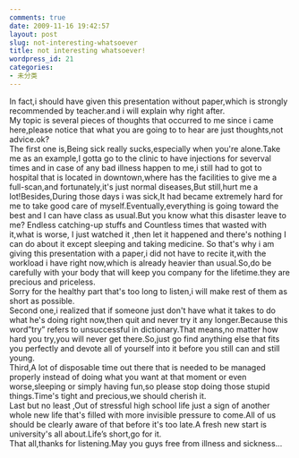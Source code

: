 ```yaml
---
comments: true
date: 2009-11-16 19:42:57
layout: post
slug: not-interesting-whatsoever
title: not interesting whatsoever!
wordpress_id: 21
categories:
- 未分类
---
```


In fact,i should have given this presentation without paper,which is strongly recommended by teacher.and i will explain why right after.  
My topic is several pieces of thoughts that occurred to me since i came here,please notice that what you are going to to hear are just thoughts,not advice.ok?  
The first one is,Being sick really sucks,especially when you're alone.Take me as an example,I gotta go to the clinic to have injections for severval times and in case of any bad illness happen to me,i still had to got to hospital that is located in downtown,where has the facilities to give me a full-scan,and fortunately,it's just normal diseases,But still,hurt me a lot!Besides,During those days i was sick,It had became extremely hard for me to take good care of myself.Eventually,everything is going toward the best and I can have class as usual.But you know what this disaster leave to me? Endless catching-up stuffs and Countless times that wasted with it,what is worse, I just watched it ,then let it happened and there's nothing I can do about it except sleeping and taking medicine. So that's why i am giving this presentation with a paper,i did not have to recite it,with the workload i have right now,which is already heavier than usual.So,do be carefully with your body that will keep you company for the lifetime.they are precious and priceless.  
Sorry for the healthy part that's too long to listen,i will make rest of them as short as possible.  
Second one,i realized that if someone just don't have what it takes to do what he's doing right now,then quit and never try it any longer.Because this word”try” refers to unsuccessful in dictionary.That means,no matter how hard you try,you will never get there.So,just go find anything else that fits you perfectly and devote all of yourself into it before you still can and still young.   
Third,A lot of disposable time out there that is needed to be managed properly instead of doing what you want at that moment or even worse,sleeping or simply having fun,so please stop doing those stupid things.Time's tight and precious,we should cherish it.  
Last but no least ,Out of stressful high school life just a sign of another whole new life that's filled with more invisible pressure to come.All of us should be clearly aware of that before it's too late.A fresh new start is university's all about.Life’s short,go for it.  
That all,thanks for listening.May you guys free from illness and sickness...  
  
  

